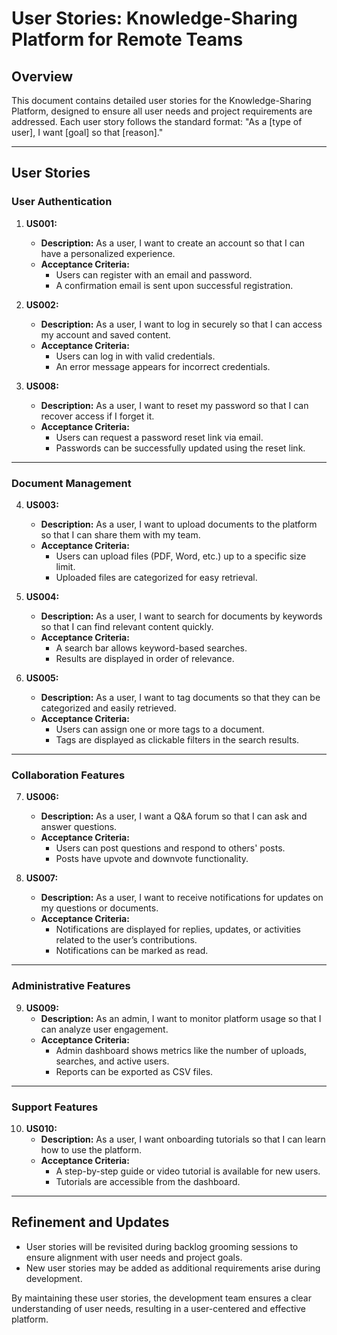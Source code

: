 # User Stories: Knowledge-Sharing Platform for Remote Teams

## **Overview**
This document contains detailed user stories for the Knowledge-Sharing Platform, designed to ensure all user needs and project requirements are addressed. Each user story follows the standard format: "As a [type of user], I want [goal] so that [reason]."

---

## **User Stories**

### **User Authentication**
1. **US001:**
   - **Description:** As a user, I want to create an account so that I can have a personalized experience.
   - **Acceptance Criteria:**
     - Users can register with an email and password.
     - A confirmation email is sent upon successful registration.

2. **US002:**
   - **Description:** As a user, I want to log in securely so that I can access my account and saved content.
   - **Acceptance Criteria:**
     - Users can log in with valid credentials.
     - An error message appears for incorrect credentials.

3. **US008:**
   - **Description:** As a user, I want to reset my password so that I can recover access if I forget it.
   - **Acceptance Criteria:**
     - Users can request a password reset link via email.
     - Passwords can be successfully updated using the reset link.

---

### **Document Management**
4. **US003:**
   - **Description:** As a user, I want to upload documents to the platform so that I can share them with my team.
   - **Acceptance Criteria:**
     - Users can upload files (PDF, Word, etc.) up to a specific size limit.
     - Uploaded files are categorized for easy retrieval.

5. **US004:**
   - **Description:** As a user, I want to search for documents by keywords so that I can find relevant content quickly.
   - **Acceptance Criteria:**
     - A search bar allows keyword-based searches.
     - Results are displayed in order of relevance.

6. **US005:**
   - **Description:** As a user, I want to tag documents so that they can be categorized and easily retrieved.
   - **Acceptance Criteria:**
     - Users can assign one or more tags to a document.
     - Tags are displayed as clickable filters in the search results.

---

### **Collaboration Features**
7. **US006:**
   - **Description:** As a user, I want a Q&A forum so that I can ask and answer questions.
   - **Acceptance Criteria:**
     - Users can post questions and respond to others' posts.
     - Posts have upvote and downvote functionality.

8. **US007:**
   - **Description:** As a user, I want to receive notifications for updates on my questions or documents.
   - **Acceptance Criteria:**
     - Notifications are displayed for replies, updates, or activities related to the user’s contributions.
     - Notifications can be marked as read.

---

### **Administrative Features**
9. **US009:**
   - **Description:** As an admin, I want to monitor platform usage so that I can analyze user engagement.
   - **Acceptance Criteria:**
     - Admin dashboard shows metrics like the number of uploads, searches, and active users.
     - Reports can be exported as CSV files.

---

### **Support Features**
10. **US010:**
    - **Description:** As a user, I want onboarding tutorials so that I can learn how to use the platform.
    - **Acceptance Criteria:**
      - A step-by-step guide or video tutorial is available for new users.
      - Tutorials are accessible from the dashboard.

---

## **Refinement and Updates**
- User stories will be revisited during backlog grooming sessions to ensure alignment with user needs and project goals.
- New user stories may be added as additional requirements arise during development.

By maintaining these user stories, the development team ensures a clear understanding of user needs, resulting in a user-centered and effective platform.
